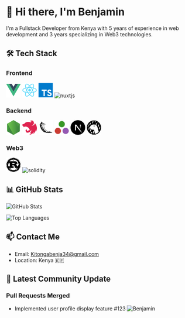 # 👋 Hi there, I'm Benjamin

I'm a Fullstack Developer from Kenya with 5 years of experience in web development and 3 years specializing in Web3 technologies.

## 🛠️ Tech Stack

### Frontend
<p align="left">
<img src="https://raw.githubusercontent.com/devicons/devicon/master/icons/vuejs/vuejs-original.svg" alt="vuejs" width="40" height="40"/>
<img src="https://raw.githubusercontent.com/devicons/devicon/master/icons/react/react-original.svg" alt="react" width="40" height="40"/>
<img src="https://raw.githubusercontent.com/devicons/devicon/master/icons/typescript/typescript-original.svg" alt="typescript" width="40" height="40"/>
<img src="https://www.vectorlogo.zone/logos/nuxtjs/nuxtjs-icon.svg" alt="nuxtjs" width="40" height="40"/>
</p>

### Backend
<p align="left">
<img src="https://raw.githubusercontent.com/devicons/devicon/master/icons/nodejs/nodejs-original.svg" alt="nodejs" width="40" height="40"/>
<img src="https://raw.githubusercontent.com/devicons/devicon/master/icons/nestjs/nestjs-plain.svg" alt="nestjs" width="40" height="40"/>
<img src="https://raw.githubusercontent.com/devicons/devicon/master/icons/flask/flask-original.svg" alt="flask" width="40" height="40"/>
<img src="https://raw.githubusercontent.com/devicons/devicon/master/icons/julia/julia-original.svg" alt="julia" width="40" height="40"/>
<img src="https://raw.githubusercontent.com/devicons/devicon/master/icons/nextjs/nextjs-original.svg" alt="nextjs" width="40" height="40"/>
<img src="https://raw.githubusercontent.com/devicons/devicon/master/icons/denojs/denojs-original.svg" alt="deno" width="40" height="40"/>
</p>

### Web3
<p align="left">
<img src="https://raw.githubusercontent.com/devicons/devicon/master/icons/rust/rust-plain.svg" alt="rust" width="40" height="40"/>
<img src="https://upload.wikimedia.org/wikipedia/commons/9/98/Solidity_logo.svg" alt="solidity" width="40" height="40"/>


</p>

## 📊 GitHub Stats

![GitHub Stats](https://github-readme-stats.vercel.app/api?username=Benjamin-23&show_icons=true&theme=radical)

![Top Languages](https://github-readme-stats.vercel.app/api/top-langs/?username=Benjamin-23&layout=compact&theme=radical)

## 📫 Contact Me
- Email: Kitongabenja34@gmail.com
- Location: Kenya 🇰🇪

<!---
Benjamin-23/Benjamin-23 is a ✨ special ✨ repository because its `README.md` (this file) appears on your GitHub profile.
You can click the Preview link to take a look at your changes.
--->
## 🤝 Latest Community Update

### Pull Requests Merged
- Implemented user profile display feature #123
![Benjamin](https://github.com/user-attachments/assets/706a964c-1105-4352-86bd-ae9b73525428)
